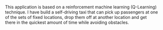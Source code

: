 This application is based on a reinforcement machine learning (Q-Learning) technique.
I have build a self-driving taxi that can pick up passengers at one of the sets of fixed locations,
drop them off at another location and get there in the quickest amount of time while avoiding obstacles.